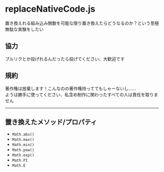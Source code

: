 # replaceNativeCode.js

置き換えれる組み込み関数を可能な限り置き換えたらどうなるのか？という至極無駄な実験をしたい

## 協力

プルリクとか投げれるんだったら投げてください、大歓迎です

## 規約

著作権は放棄します！こんなのの著作権持っててもしゃーないし……  
ようは勝手に使ってください、私含め制作に関わったすべての人は責任を取りません

---

## 置き換えたメソッド/プロパティ

- `Math.abs()`
- `Math.max()`
- `Math.min()`
- `Math.pow()`
- `Math.exp()`
- `Math.PI`
- `Math.E`
